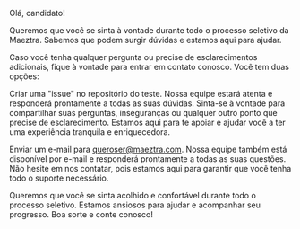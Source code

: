 Olá, candidato!

Queremos que você se sinta à vontade durante todo o processo seletivo da Maeztra. Sabemos que podem surgir dúvidas e estamos aqui para ajudar.

Caso você tenha qualquer pergunta ou precise de esclarecimentos adicionais, fique à vontade para entrar em contato conosco. Você tem duas opções:

Criar uma "issue" no repositório do teste. Nossa equipe estará atenta e responderá prontamente a todas as suas dúvidas. Sinta-se à vontade para compartilhar suas perguntas, inseguranças ou qualquer outro ponto que precise de esclarecimento. Estamos aqui para te apoiar e ajudar você a ter uma experiência tranquila e enriquecedora.

Enviar um e-mail para queroser@maeztra.com. Nossa equipe também está disponível por e-mail e responderá prontamente a todas as suas questões. Não hesite em nos contatar, pois estamos aqui para garantir que você tenha todo o suporte necessário.

Queremos que você se sinta acolhido e confortável durante todo o processo seletivo. Estamos ansiosos para ajudar e acompanhar seu progresso. Boa sorte e conte conosco!